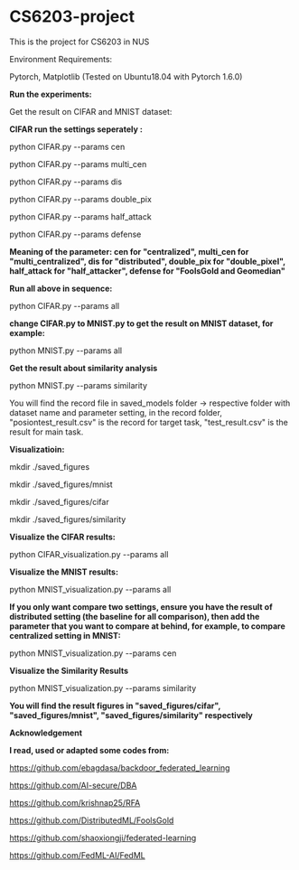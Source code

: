 # CS6203-project
This is the project for CS6203 in NUS

Environment Requirements:

Pytorch, Matplotlib (Tested on Ubuntu18.04 with Pytorch 1.6.0)

**Run the experiments:**

Get the result on CIFAR and MNIST dataset:

**CIFAR run the settings seperately :**

python CIFAR.py --params cen

python CIFAR.py --params multi_cen 

python CIFAR.py --params dis 

python CIFAR.py --params double_pix 

python CIFAR.py --params half_attack

python CIFAR.py --params defense

**Meaning of the parameter: cen for "centralized", multi_cen for "multi_centralized", dis for "distributed", double_pix for "double_pixel", half_attack for "half_attacker", defense for "FoolsGold and Geomedian"**

**Run all above in sequence:**

python CIFAR.py --params all

**change CIFAR.py to MNIST.py to get the result on MNIST dataset, for example:**

python MNIST.py --params all

**Get the result about similarity analysis**

python MNIST.py --params similarity

You will find the record file in saved_models folder -> respective folder with dataset name and parameter setting, in the record folder, "posiontest_result.csv" is the record for target task, "test_result.csv" is the result for main task.

**Visualizatioin:**

mkdir ./saved_figures

mkdir ./saved_figures/mnist

mkdir ./saved_figures/cifar

mkdir ./saved_figures/similarity

**Visualize the CIFAR results:**

python CIFAR_visualization.py --params all

**Visualize the MNIST results:**

python MNIST_visualization.py --params all

**If you only want compare two settings, ensure you have the result of distributed setting (the baseline for all comparison), then add the parameter that you want to compare at behind, for example, to compare centralized setting in MNIST:**

python MNIST_visualization.py --params cen

**Visualize the Similarity Results**

python MNIST_visualization.py --params similarity

**You will find the result figures in "saved_figures/cifar", "saved_figures/mnist", "saved_figures/similarity" respectively**

**Acknowledgement**

**I read, used or adapted some codes from:**

https://github.com/ebagdasa/backdoor_federated_learning

https://github.com/AI-secure/DBA

https://github.com/krishnap25/RFA

https://github.com/DistributedML/FoolsGold

https://github.com/shaoxiongji/federated-learning

https://github.com/FedML-AI/FedML


